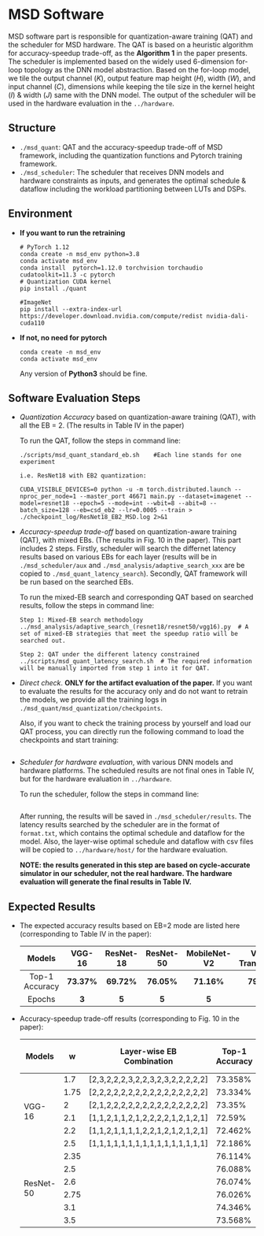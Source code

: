 # MSD Software
MSD software part is responsible for quantization-aware training (QAT) and the scheduler for MSD hardware. The QAT is based on a heuristic algorithm for accuracy-speedup trade-off, as the **Algorithm 1** in the paper presents. The scheduler is implemented based on the widely used 6-dimension for-loop topology as the DNN model abstraction. Based on the for-loop model, we tile the output channel ($K$), output feature map height ($H$), width ($W$), and input channel ($C$), dimensions while keeping the tile size in the kernel height ($I$) \& width ($J$) same with the DNN model. The output of the scheduler will be used in the hardware evaluation in the `../hardware`.

## Structure
* `./msd_quant`: QAT and the accuracy-speedup trade-off of MSD framework, including the quantization functions and Pytorch training framework.
* `./msd_scheduler`: The scheduler that receives DNN models and hardware constraints as inputs, and generates the optimal schedule & dataflow including the workload partitioning between LUTs and DSPs.

## Environment

- **If you want to run the retraining**

    ```
    # PyTorch 1.12
    conda create -n msd_env python=3.8 
    conda activate msd_env
    conda install  pytorch=1.12.0 torchvision torchaudio cudatoolkit=11.3 -c pytorch
    # Quantization CUDA kernel
    pip install ./quant

    #ImageNet
    pip install --extra-index-url https://developer.download.nvidia.com/compute/redist nvidia-dali-cuda110
    ```

- **If not, no need for pytorch**

    ```
    conda create -n msd_env
    conda activate msd_env
    ```

    Any version of **Python3** should be fine.

## Software Evaluation Steps
- *Quantization Accuracy* based on quantization-aware training (QAT), with all the EB = 2. (The results in Table IV in the paper)

    To run the QAT, follow the steps in command line:
    ```
    ./scripts/msd_quant_standard_eb.sh    #Each line stands for one experiment 
    
    i.e. ResNet18 with EB2 quantization:
    
    CUDA_VISIBLE_DEVICES=0 python -u -m torch.distributed.launch --nproc_per_node=1 --master_port 46671 main.py --dataset=imagenet --model=resnet18 --epoch=5 --mode=int --wbit=8 --abit=8 --batch_size=128 --eb=csd_eb2 --lr=0.0005 --train > ./checkpoint_log/ResNet18_EB2_MSD.log 2>&1

    ```

- *Accuracy-speedup trade-off* based on quantization-aware training (QAT), with mixed EBs. (The results in Fig. 10 in the paper). This part includes 2 steps. Firstly, scheduler will search the differnet latency results based on various EBs for each layer (results will be in `./msd_scheduler/aux` and `./msd_analysis/adaptive_search_xxx` are be copied to `./msd_quant_latency_search`). Secondly, QAT framework will be run based on the searched EBs.

    To run the mixed-EB search and corresponding QAT based on searched results, follow the steps in command line:
    ```
    Step 1: Mixed-EB search methodology
    ../msd_analysis/adaptive_search_(resnet18/resnet50/vgg16).py  # A set of mixed-EB strategies that meet the speedup ratio will be searched out. 
    
    Step 2: QAT under the different latency constrained
    ../scripts/msd_quant_latency_search.sh  # The required information will be manually imported from step 1 into it for QAT.

    ```

- *Direct check*. **ONLY for the artifact evaluation of the paper.** If you want to evaluate the results for the accuracy only and do not want to retrain the models, we provide all the training logs in `./msd_quant/msd_quantization/checkpoints`. 

    Also, if you want to check the training process by yourself and load our QAT process, you can directly run the following command to load the checkpoints and start training:
    ```

    ```

- *Scheduler for hardware evaluation*, with various DNN models and hardware platforms. The scheduled results are not final ones in Table IV, but for the hardware evaluation in `../hardware`.

    To run the scheduler, follow the steps in command line:
    ```

    ```

    After running, the results will be saved in `./msd_scheduler/results`. The latency results searched by the scheduler are in the format of `format.txt`, which contains the optimal schedule and dataflow for the model. Also, the layer-wise optimal schedule and dataflow with csv files will be copied to `../hardware/host/` for the hardware evaluation.

    **NOTE: the results generated in this step are based on cycle-accurate simulator in our scheduler, not the real hardware. The hardware evaluation will generate the final results in Table IV.**

## Expected Results
- The expected accuracy results based on EB=2 mode are listed here (corresponding to Table IV in the paper):

    | Models | VGG-16 | ResNet-18 | ResNet-50 | MobileNet-V2 | Vision Transformer |
    |:---:|:---:|:---:|:---:|:---:|:---:|
    | Top-1 Accuracy | **73.37%** | **69.72%** | **76.05%** |  **71.16%** | **79.28%** |
    | Epochs | **3** | **5** | **5** | **5** | **5** |

- Accuracy-speedup trade-off results (corresponding to Fig. 10 in the paper):

    <table>
    <thead>
    <tr>
        <th>Models</th>
        <th>w</th>
        <th>Layer-wise EB<br>Combination</th>
        <th>Top-1 Accuracy</th>
        <th>Epochs</th>
        <th>Final Speedup<br>(Simulator)</th>
    </tr>
    </thead>
    <tbody>
    <tr>
        <td rowspan="6">VGG-16</td>
        <td>1.7</td>
        <td>[2,3,2,2,2,3,2,2,3,2,3,2,2,2,2,2]</td>
        <td>73.358%</td>
        <td>3</td>
        <td>1.6814</td>
    </tr>
    <tr>
        <td>1.75</td>
        <td>[2,2,2,2,2,2,2,2,2,2,2,2,2,2,2,2]</td>
        <td>73.334%</td>
        <td>3</td>
        <td>1.7376</td>
    </tr>
    <tr>
        <td>2</td>
        <td>[2,1,2,2,2,2,2,2,2,2,2,2,2,2,2,2]</td>
        <td>73.35%</td>
        <td>3</td>
        <td>1.9880</td>
    </tr>
    <tr>
        <td>2.1</td>
        <td>[1,1,2,1,1,2,1,2,2,2,2,1,2,1,2,1]</td>
        <td>72.59%</td>
        <td>3</td>
        <td>2.0586</td>
    </tr>
    <tr>
        <td>2.2</td>
        <td>[1,1,2,1,1,1,1,2,2,1,2,1,2,1,2,1]</td>
        <td>72.462%</td>
        <td>3</td>
        <td>2.1365</td>
    </tr>
    <tr>
        <td>2.5</td>
        <td>[1,1,1,1,1,1,1,1,1,1,1,1,1,1,1,1]</td>
        <td>72.186%</td>
        <td>3</td>
        <td>2.2849</td>
    </tr>
    <tr>
        <td rowspan="6">ResNet-50</td>
        <td>2.35</td>
        <td></td>
        <td>76.114%</td>
        <td>3</td>
        <td>2.3269</td>
    </tr>
    <tr>
        <td>2.5</td>
        <td></td>
        <td>76.088%</td>
        <td>3</td>
        <td>2.4334</td>
    </tr>
    <tr>
        <td>2.6</td>
        <td></td>
        <td>76.074%</td>
        <td>3</td>
        <td>2.5786</td>
    </tr>
    <tr>
        <td>2.75</td>
        <td></td>
        <td>76.026%</td>
        <td>3</td>
        <td>2.7428</td>
    </tr>
    <tr>
        <td>3.1</td>
        <td></td>
        <td>74.346%</td>
        <td>3</td>
        <td>3.0088</td>
    </tr>
    <tr>
        <td>3.5</td>
        <td></td>
        <td>73.568%</td>
        <td>3</td>
        <td>3.2263</td>
    </tr>
    </tbody>
